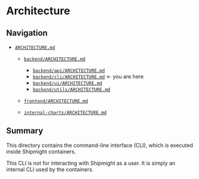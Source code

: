 # Architecture

## Navigation

- [`ARCHITECTURE.md`](../../ARCHITECTURE.md)

  - [`backend/ARCHITECTURE.md`](../../backend/ARCHITECTURE.md)

    - [`backend/api/ARCHITECTURE.md`](../../backend/api/ARCHITECTURE.md)
    - [`backend/cli/ARCHITECTURE.md`](../../backend/cli/ARCHITECTURE.md) <- you are here
    - [`backend/ui/ARCHITECTURE.md`](../../backend/ui/ARCHITECTURE.md)
    - [`backend/utils/ARCHITECTURE.md`](../../backend/utils/ARCHITECTURE.md)

  - [`frontend/ARCHITECTURE.md`](../../frontend/ARCHITECTURE.md)

  - [`internal-charts/ARCHITECTURE.md`](../../internal-charts/ARCHITECTURE.md)

## Summary

This directory contains the command-line interface (CLI), which is executed inside Shipmight containers.

This CLI is not for interacting with Shipmight as a user. It is simply an internal CLI used by the containers.

